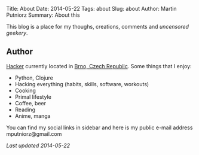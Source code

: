 Title: About
Date: 2014-05-22
Tags: about
Slug: about
Author: Martin Putniorz
Summary: About this

This blog is a place for my thoughs, creations, comments and *uncensored geekery*.

## Author

[Hacker](http://paulgraham.com/gba.html) currently located in [Brno, Czech Republic](https://www.google.cz/maps?q=Brno&amp;hl=cs&amp;sll=49.930008,15.369873&amp;sspn=4.108981,10.821533&amp;oq=Brn&amp;t=h&amp;brcurrent=5,0,0&amp;hnear=Brno&amp;z=11). Some things that I enjoy:

*   Python, Clojure
*   Hacking everything (habits, skills, software, workouts)
*   Cooking
*   Primal lifestyle
*   Coffee, beer
*   Reading
*   Anime, manga

You can find my social links in sidebar and here is my public e-mail address &#109;&#112;&#117;&#116;&#110;&#105;&#111;&#114;&#122;&#64;&#103;&#109;&#97;&#105;&#108;&#46;&#99;&#111;&#109;

*Last updated 2014-05-22*